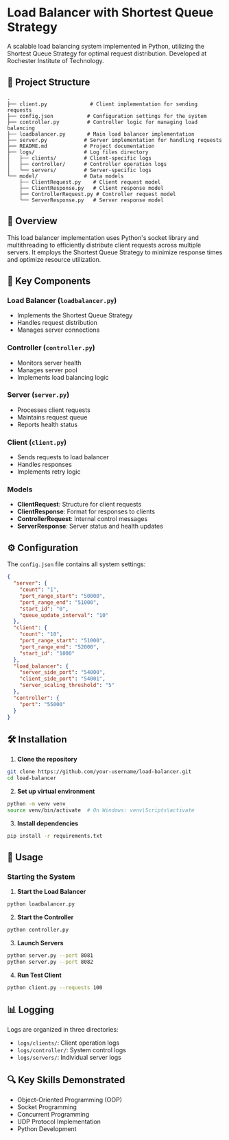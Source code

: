 # Load Balancer with Shortest Queue Strategy

A scalable load balancing system implemented in Python, utilizing the Shortest Queue Strategy for optimal request distribution. Developed at Rochester Institute of Technology.

## 📁 Project Structure

```
.
├── client.py              # Client implementation for sending requests
├── config.json           # Configuration settings for the system
├── controller.py         # Controller logic for managing load balancing
├── loadbalancer.py       # Main load balancer implementation
├── server.py            # Server implementation for handling requests
├── README.md            # Project documentation
├── logs/                # Log files directory
│   ├── clients/         # Client-specific logs
│   ├── controller/      # Controller operation logs
│   └── servers/         # Server-specific logs
└── model/               # Data models
    ├── ClientRequest.py    # Client request model
    ├── ClientResponse.py   # Client response model
    ├── ControllerRequest.py # Controller request model
    └── ServerResponse.py   # Server response model
```

## 🔄 Overview

This load balancer implementation uses Python's socket library and multithreading to efficiently distribute client requests across multiple servers. It employs the Shortest Queue Strategy to minimize response times and optimize resource utilization.

## 🚀 Key Components

### Load Balancer (`loadbalancer.py`)
- Implements the Shortest Queue Strategy
- Handles request distribution
- Manages server connections

### Controller (`controller.py`)
- Monitors server health
- Manages server pool
- Implements load balancing logic

### Server (`server.py`)
- Processes client requests
- Maintains request queue
- Reports health status

### Client (`client.py`)
- Sends requests to load balancer
- Handles responses
- Implements retry logic

### Models
- **ClientRequest**: Structure for client requests
- **ClientResponse**: Format for responses to clients
- **ControllerRequest**: Internal control messages
- **ServerResponse**: Server status and health updates

## ⚙️ Configuration

The `config.json` file contains all system settings:

```json
{
  "server": {
    "count": "1",
    "port_range_start": "50000",
    "port_range_end": "51000",
    "start_id": "0",
    "queue_update_interval": "10"
  },
  "client": {
    "count": "10",
    "port_range_start": "51000",
    "port_range_end": "52000",
    "start_id": "1000"
  },
  "load_balancer": {
    "server_side_port": "54000",
    "client_side_port": "54001",
    "server_scaling_threshold": "5"
  },
  "controller": {
    "port": "55000"
  }
}
```

## 🛠️ Installation

1. **Clone the repository**
```bash
git clone https://github.com/your-username/load-balancer.git
cd load-balancer
```

2. **Set up virtual environment**
```bash
python -m venv venv
source venv/bin/activate  # On Windows: venv\Scripts\activate
```

3. **Install dependencies**
```bash
pip install -r requirements.txt
```

## 🚀 Usage

### Starting the System

1. **Start the Load Balancer**
```bash
python loadbalancer.py
```

2. **Start the Controller**
```bash
python controller.py
```

3. **Launch Servers**
```bash
python server.py --port 8081
python server.py --port 8082
```

4. **Run Test Client**
```bash
python client.py --requests 100
```

## 📊 Logging

Logs are organized in three directories:
- `logs/clients/`: Client operation logs
- `logs/controller/`: System control logs
- `logs/servers/`: Individual server logs

## 🔍 Key Skills Demonstrated

- Object-Oriented Programming (OOP)
- Socket Programming
- Concurrent Programming
- UDP Protocol Implementation
- Python Development
